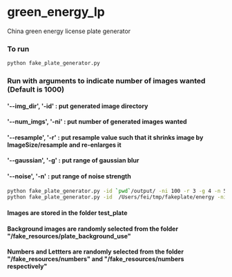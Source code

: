 # green_energy_lp
China green energy license plate generator

### To run

```sh
python fake_plate_generator.py
```

### Run with arguments to indicate number of images wanted (Default is 1000)
#### '--img_dir', '-id' : put generated image directory
#### '--num_imgs', '-ni' : put number of generated images wanted
#### '--resample', '-r' : put resample value such that it shrinks image by ImageSize/resample and re-enlarges it
#### '--gaussian', '-g' : put range of gaussian blur
#### '--noise', '-n' : put range of noise strength
```sh
python fake_plate_generator.py -id `pwd`/output/ -ni 100 -r 3 -g 4 -n 5
python fake_plate_generator.py -id  /Users/fei/tmp/fakeplate/energy -ni 100 -r 1 -g 1  -n 1
```

#### Images are stored in the folder test_plate
#### Background images are randomly selected from the folder "/fake_resources/plate_background_use"
#### Numbers and Lettters are randomly selected from the folder "/fake_resources/numbers" and "/fake_resources/numbers respectively"
